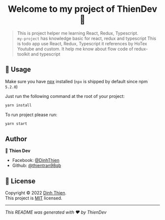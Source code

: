 <h1 align="center">Welcome to my project of ThienDev 👋</h1>

> This is project helper me learning React, Redux, Typescript.<br /> `my-project` has knowledge basic for react, redux and typescript
> This is todo app use React, Redux, Typescript it references by HoTex Youtube and custom. It help me know about flow code of redux-toolkit and typescript

## 🚀 Usage

Make sure you have [npx](https://www.npmjs.com/package/npx) installed (`npx` is shipped by default since npm `5.2.0`)

Just run the following command at the root of your project:

```sh
yarn install
```

To run project please run:

```sh
yarn start
```

## Author

👤 **Thien Dev**

- Facebook: [@DinhThien](https://www.facebook.com/thientran98qb)
- Github: [@thientran98qb](https://github.com/thientran98qb)

## 📝 License

Copyright © 2022 [Dinh Thien](https://github.com/thientran98qb).<br />
This project is [MIT](https://github.com/thientran/) licensed.

---

_This README was generated with ❤️ by ThienDev_